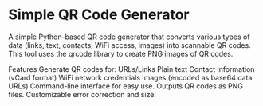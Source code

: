 # Simple QR Code Generator
A simple Python-based QR code generator that converts various types of data (links, text, contacts, WiFi access, images) into scannable QR codes. This tool uses the qrcode library to create PNG images of QR codes.

Features
Generate QR codes for:
URLs/Links
Plain text
Contact information (vCard format)
WiFi network credentials
Images (encoded as base64 data URLs)
Command-line interface for easy use.
Outputs QR codes as PNG files.
Customizable error correction and size.

